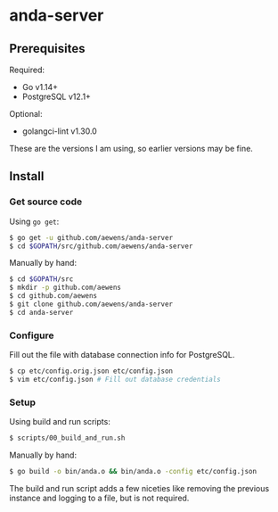 # anda-server

## Prerequisites

Required:
- Go v1.14+
- PostgreSQL v12.1+

Optional:
- golangci-lint v1.30.0

These are the versions I am using, so earlier versions may be fine.

## Install

### Get source code

Using `go get`:

```bash
$ go get -u github.com/aewens/anda-server
$ cd $GOPATH/src/github.com/aewens/anda-server
```

Manually by hand:

```bash
$ cd $GOPATH/src
$ mkdir -p github.com/aewens
$ cd github.com/aewens
$ git clone github.com/aewens/anda-server
$ cd anda-server
```

### Configure

Fill out the file with database connection info for PostgreSQL.

```bash
$ cp etc/config.orig.json etc/config.json
$ vim etc/config.json # Fill out database credentials
```

### Setup

Using build and run scripts:

```bash
$ scripts/00_build_and_run.sh
```

Manually by hand:

```bash
$ go build -o bin/anda.o && bin/anda.o -config etc/config.json
```

The build and run script adds a few niceties like removing the previous instance and logging to a file, but is not required.
